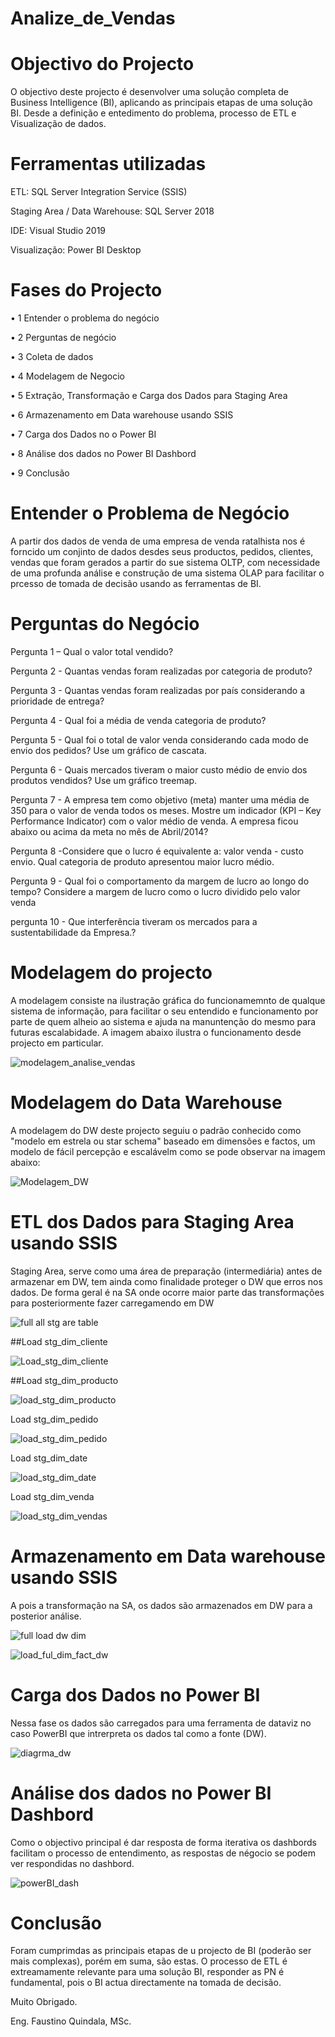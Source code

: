 # Analize_de_Vendas

# Objectivo do Projecto

O objectivo deste projecto é desenvolver uma solução completa de Business Intelligence (BI), aplicando as principais etapas de uma solução BI.
Desde a definição e entedimento do problema, processo de ETL e Visualização de dados.

# Ferramentas utilizadas

ETL: SQL Server Integration Service (SSIS)

Staging Area / Data Warehouse: SQL Server 2018

IDE: Visual Studio 2019

Visualização: Power BI Desktop

# Fases do Projecto

•	1 Entender o problema do negócio

•	2 Perguntas de negócio

•	3 Coleta de dados

•	4 Modelagem de Negocio

•	5 Extração, Transformação e Carga dos Dados para Staging Area

•	6 Armazenamento em Data warehouse usando SSIS

•	7 Carga dos Dados no o Power BI

•	8 Análise dos dados no Power BI Dashbord

•	9 Conclusão

# Entender o Problema de Negócio

A partir dos dados de venda de uma empresa de venda ratalhista nos é forncido um conjinto de dados desdes seus productos, pedidos, clientes, vendas
que foram gerados a partir do sue sistema OLTP, com necessidade de uma profunda análise e construção de uma sistema OLAP para facilitar o prcesso 
de tomada de decisão usando as ferramentas de BI.

# Perguntas do Negócio

Pergunta 1 – Qual o valor total vendido?

Pergunta 2 - Quantas vendas foram realizadas por categoria de produto? 

Pergunta 3 - Quantas vendas foram realizadas por país considerando a prioridade de entrega?

Pergunta 4 - Qual foi a média de venda categoria de produto? 

Pergunta 5 - Qual foi o total de valor venda considerando cada modo de envio dos pedidos? Use um gráfico de cascata. 

Pergunta 6 - Quais mercados tiveram o maior custo médio de envio dos produtos vendidos? Use um gráfico treemap. 

Pergunta 7 -  A empresa tem como objetivo (meta) manter uma média de 350 para o valor de venda todos os meses. 
Mostre um indicador (KPI – Key Performance Indicator) com o valor médio de venda. A empresa ficou abaixo ou acima da meta no mês de Abril/2014? 

Pergunta 8 -Considere que o lucro é equivalente a: valor venda - custo envio. Qual categoria de produto apresentou maior lucro médio. 

Pergunta 9 - Qual foi o comportamento da margem de lucro ao longo do tempo? Considere a margem de lucro como o lucro dividido pelo valor venda

pergunta 10 - Que interferência tiveram os mercados para a sustentabilidade da Empresa.?

# Modelagem do projecto

A modelagem consiste na ilustração gráfica do funcionamemnto de qualque sistema de informação, para facilitar o seu entendido e funcionamento
por parte de quem alheio ao sistema e ajuda na manuntenção do mesmo para futuras escalabidade.
A imagem abaixo ilustra o funcionamento desde projecto em particular.

![modelagem_analise_vendas](https://user-images.githubusercontent.com/80399273/218474813-e7056f0d-212e-4134-b177-145fe77b4b61.png)

# Modelagem do Data Warehouse

A modelagem do DW deste projecto seguiu o padrão conhecido como "modelo em estrela ou star schema" baseado em dimensões e factos, um modelo de fácil 
percepção e escalávelm como se pode observar na imagem abaixo:

![Modelagem_DW](https://user-images.githubusercontent.com/80399273/219516681-169a615e-687a-4e2a-98e2-e23b9917ebd5.jpg)

#  ETL dos Dados para Staging Area usando SSIS

Staging Area, serve como uma área de preparação (intermediária) antes de armazenar em DW, tem ainda como finalidade proteger o DW que erros nos dados. 
De forma geral é na SA onde ocorre maior parte das transformações para posteriormente fazer carregamendo em DW

![full all stg are table](https://user-images.githubusercontent.com/80399273/219901896-98ac5da5-bc7f-4d04-91cb-e4d32f2de0fd.png)

##Load stg_dim_cliente

![Load_stg_dim_cliente](https://user-images.githubusercontent.com/80399273/219901950-36f6013d-7834-475f-ac56-460473e29fe1.png)

##Load stg_dim_producto

![load_stg_dim_producto](https://user-images.githubusercontent.com/80399273/219901993-5ff6e214-8382-4044-9921-63f180a0099f.png)

Load stg_dim_pedido

![load_stg_dim_pedido](https://user-images.githubusercontent.com/80399273/219902016-f29437a2-b5a6-4f5b-b333-2fe3f2bcded5.png)

Load stg_dim_date

![load_stg_dim_date](https://user-images.githubusercontent.com/80399273/219902048-e53fcdd4-112f-431d-b28b-ea68a26c90fd.png)

Load stg_dim_venda

![load_stg_dim_vendas](https://user-images.githubusercontent.com/80399273/219902091-5a784dd3-9b90-43c4-8c11-f4182a678431.png)

# Armazenamento em Data warehouse usando SSIS

A pois a transformação na SA, os dados são armazenados em DW para a posterior análise.

![full load dw dim](https://user-images.githubusercontent.com/80399273/220125743-bcbeabbf-0aca-49e5-b407-92243c86581f.png)

![load_ful_dim_fact_dw](https://user-images.githubusercontent.com/80399273/220125773-859cebbd-b10f-4608-898f-b2201cb7044c.png)

# Carga dos Dados no Power BI 

Nessa fase os dados são carregados para uma ferramenta de dataviz no caso PowerBI que intrerpreta os dados tal como a fonte (DW).

![diagrma_dw](https://user-images.githubusercontent.com/80399273/220126541-ab68f210-4b28-40db-b33a-3e0fd0190aff.png)

# Análise dos dados no Power BI Dashbord

Como o objectivo principal é dar resposta de forma iterativa os dashbords facilitam o processo de entendimento, as respostas de négocio se podem
ver respondidas no dashbord.

![powerBI_dash](https://user-images.githubusercontent.com/80399273/220126991-ad717be2-3c3e-49dd-ba4f-702cf6dbbf57.png)

# Conclusão

Foram cumprimdas as principais etapas de u projecto de BI (poderão ser mais complexas), porém em suma, são estas.
O processo de ETL é extreamamente relevante para uma solução BI, responder as PN é fundamental, pois o BI actua directamente na tomada de decisão.


Muito Obrigado.

Eng. Faustino Quindala, MSc.
